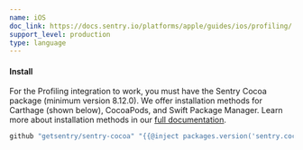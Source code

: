 ```yaml
---
name: iOS
doc_link: https://docs.sentry.io/platforms/apple/guides/ios/profiling/
support_level: production
type: language
---
```


#### Install

For the Profiling integration to work, you must have the Sentry Cocoa package (minimum version 8.12.0). We offer installation methods for Carthage (shown below), CocoaPods, and Swift Package Manager. Learn more about installation methods in our [full documentation](/platforms/apple/install/).

```ruby
github "getsentry/sentry-cocoa" "{{@inject packages.version('sentry.cocoa','8.12.0') }}"
```
